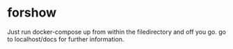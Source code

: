 # forshow

Just run docker-compose up from within the filedirectory and off you go.
go to localhost/docs for further information. 
